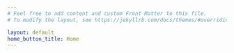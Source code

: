 ```yaml
---
# Feel free to add content and custom Front Matter to this file.
# To modify the layout, see https://jekyllrb.com/docs/themes/#overriding-theme-defaults

layout: default
home_button_title: Home
---
```

